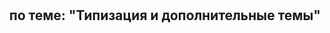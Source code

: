 <h1 &#128104&#8205&#128187Домашняя работа № 24&#128104&#8205&#128187</h1>
<h2 align="center">по теме: "Типизация и дополнительные темы"</h2>
